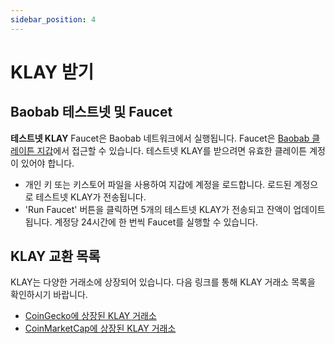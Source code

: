 ```yaml
---
sidebar_position: 4
---
```


# KLAY 받기

## Baobab 테스트넷 및 Faucet <a id="baobab-testnet-and-faucet"></a>

**테스트넷 KLAY** Faucet은 Baobab 네트워크에서 실행됩니다. Faucet은 [Baobab 클레이튼 지갑](https://baobab.wallet.klaytn.foundation)에서 접근할 수 있습니다. 테스트넷 KLAY를 받으려면 유효한 클레이튼 계정이 있어야 합니다.

* 개인 키 또는 키스토어 파일을 사용하여 지갑에 계정을 로드합니다. 로드된 계정으로 테스트넷 KLAY가 전송됩니다.
* 'Run Faucet' 버튼을 클릭하면 5개의 테스트넷 KLAY가 전송되고 잔액이 업데이트됩니다. 계정당 24시간에 한 번씩 Faucet를 실행할 수 있습니다.

## KLAY 교환 목록 <a id="klay-exchange-list"></a>

KLAY는 다양한 거래소에 상장되어 있습니다.  다음 링크를 통해 KLAY 거래소 목록을 확인하시기 바랍니다.

- [CoinGecko에 상장된 KLAY 거래소](https://www.coingecko.com/en/coins/klay#markets)
- [CoinMarketCap에 상장된 KLAY 거래소](https://coinmarketcap.com/currencies/klaytn/markets/)

